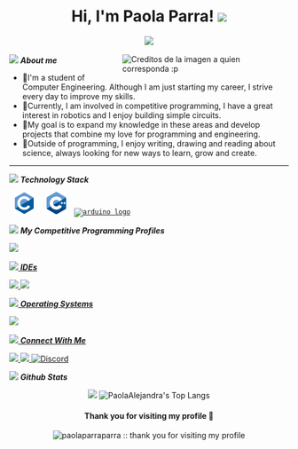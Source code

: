 <h1 align="center">
Hi, I'm Paola Parra!
  <img src="https://media.giphy.com/media/hvRJCLFzcasrR4ia7z/giphy.gif" width="30"></h1>

<p align="center">
  <a href="https://github.com/DenverCoder1/readme-typing-svg">
    <img src="https://readme-typing-svg.herokuapp.com?lines=Computer+Engineering+Student;Competitive+Programming+Enthusiastic;Always%20learning%20new%20things&center=true&width=480&height=45&color=fa7ca0"> </a>
</p>

<img align="right" src="https://i.pinimg.com/736x/7c/60/b1/7c60b1c222d8c86b662dca0c1708fef5.jpg" alt="Creditos de la imagen a quien corresponda :p" width="300" />

<img src="https://media.giphy.com/media/ObNTw8Uzwy6KQ/giphy.gif" width="25px">&nbsp;***About me***

- 🌸I'm a student of Computer Engineering. Although I am just starting my career, I strive every day to improve my skills.
- 🌸Currently, I am involved in competitive programming, I have a great interest in robotics and I enjoy building simple circuits.
- 🌸My goal is to expand my knowledge in these areas and develop projects that combine my love for programming and engineering.
- 🌸Outside of programming, I enjoy writing, drawing and reading about science, always looking for new ways to learn, grow and create. 
<hr>
  
<img src="https://media.giphy.com/media/ObNTw8Uzwy6KQ/giphy.gif" width="25px">&nbsp;***Technology Stack***
<p align="left">
<code> <img height="40" src="https://raw.githubusercontent.com/devicons/devicon/master/icons/c/c-original.svg"> </code>
<code> <img height="40" src="https://raw.githubusercontent.com/devicons/devicon/master/icons/cplusplus/cplusplus-original.svg"> </code>
<code><a href="https://www.arduino.cc/"><img height="40" src="https://upload.wikimedia.org/wikipedia/commons/thumb/8/87/Arduino_Logo.svg/1280px-Arduino_Logo.svg.png" alt="arduino logo" /></a></code>

<img src="https://media.giphy.com/media/ObNTw8Uzwy6KQ/giphy.gif" width="25px">&nbsp;***My Competitive Programming Profiles***
<p align="left">
  <a href="https://www.codechef.com/users/gloxinia">
    <img src="https://img.shields.io/badge/CodeChef-%23964B00.svg?style=for-the-badge&logo=CodeChef&logoColor=white">
    <!--https://img.shields.io/badge/Codeforces-445f9d?style=for-the-badge&logo=Codeforces&logoColor=white-->
    
<img src="https://media.giphy.com/media/ObNTw8Uzwy6KQ/giphy.gif" width="25px">&nbsp;***IDEs***
<p align="left">
<span>
    <img src="https://img.shields.io/badge/Visual%20Studio-5C2D91.svg?style=for-the-badge&logo=visual-studio&logoColor=white">
    <img src="https://img.shields.io/badge/Visual%20Studio%20Code-0078d7.svg?style=for-the-badge&logo=visual-studio-code&logoColor=white">
  </span>

<img src="https://media.giphy.com/media/ObNTw8Uzwy6KQ/giphy.gif" width="25px">&nbsp;***Operating Systems***
<p align="left">
<span>
<img src="https://img.shields.io/badge/Windows%2011-%230079d5.svg?style=for-the-badge&logo=Windows%2011&logoColor=white">
  </span>


<img src="https://media.giphy.com/media/ObNTw8Uzwy6KQ/giphy.gif" width="25px">&nbsp;***Connect With Me***
<p align="left">
  <a href="https://www.instagram.com/hoossh_i/">
    <img src="https://img.shields.io/badge/Instagram-%23E4405F.svg?style=for-the-badge&logo=Instagram&logoColor=white">
  <a href="mailto:paolaalejandraparrap@gmail.com">
    <img src="https://img.shields.io/badge/Gmail-D14836?style=for-the-badge&logo=gmail&logoColor=white">
  <a href="https://discord.com/users/m_moritaa2705#1184">
    <img src="https://img.shields.io/badge/Discord-%235865F2.svg?style=for-the-badge&logo=discord&logoColor=white" alt="Discord">
  </a>
    
<img src="https://media.giphy.com/media/ObNTw8Uzwy6KQ/giphy.gif" width="25px">&nbsp;***Github Stats***
<p align="left">
</p>

<div align="center">
  
[![](https://github-readme-stats.vercel.app/api?username=paolaparraparra&show_icons=true&theme=tokyonight&hide_border=true&locale=en)](https://github.com/paolaparraparra)
![PaolaAlejandra's Top Langs](https://github-readme-stats.vercel.app/api/top-langs/?username=paolaparraparra&theme=tokyonight&layout=compact)
</div>

<h4 align="center">Thank you for visiting my profile 🌸</h4>
<p align="center"><img src="https://profile-counter.glitch.me/{paolaparraparra}/count.svg" alt="paolaparraparra :: thank you for visiting my profile" /></p>
